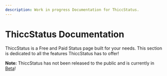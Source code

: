 ```yaml
---
description: Work in progress Documentation for ThiccStatus.
---
```


# ThiccStatus Documentation

ThiccStatus is a Free and Paid Status page built for your needs. This section is dedicated to all the features ThiccStatus has to offer!

**Note:** ThiccStatus has not been released to the public and is currently in <u>Beta</u>!
